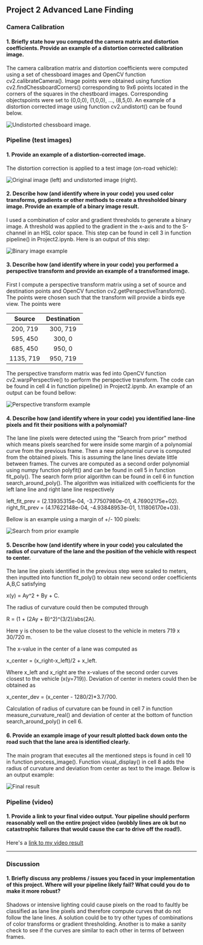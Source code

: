 ## Project 2 Advanced Lane Finding

[//]: # (Image References)

[image1]: ./output_images/chessboard_undistort.jpg
[image2]: ./output_images/test1_undistort.jpg
[image3]: ./output_images/test1_binary.jpg
[image4]: ./output_images/straight_lines1_birdseye.jpg
[image5]: ./output_images/test3_pixels.jpg
[image6]: ./output_images/test1_final.jpg
[video1]: ./test_videos.output/project_video.mp4


### Camera Calibration

#### 1. Briefly state how you computed the camera matrix and distortion coefficients. Provide an example of a distortion corrected calibration image.

The camera calibration matrix and distortion coefficients were computed using a set of chessboard images and OpenCV function cv2.calibrateCamera(). Image points were obtained using function cv2.findChessboardCorners() corresponding to 9x6 points located in the corners of the squares in the chestboard images. Corresponding objectspoints were set to (0,0,0), (1,0,0), ..., (8,5,0). An example of a distortion corrected image using function cv2.undistort() can be found below.

![Undistorted chessboard image.][image1]

### Pipeline (test images)

#### 1. Provide an example of a distortion-corrected image.

The distortion correction is applied to a test image (on-road vehicle):

![Original image (left) and undistorted image (right).][image2]

#### 2. Describe how (and identify where in your code) you used color transforms, gradients or other methods to create a thresholded binary image.  Provide an example of a binary image result.

I used a combination of color and gradient thresholds to generate a binary image. A threshold was applied to the gradient in the x-axis and to the S-channel in an HSL color space. This step can be found in cell 3 in function pipeline() in Project2.ipynb. Here is an output of this step:

![Binary image example][image3]

#### 3. Describe how (and identify where in your code) you performed a perspective transform and provide an example of a transformed image.

First I compute a perspective transform matrix using a set of source and destination points and OpenCV function cv2.getPerspectiveTransform(). The points were chosen such that the transform will provide a birds eye view. The points were

| Source        | Destination   | 
|:-------------:|:-------------:| 
| 200, 719      | 300, 719      | 
| 595, 450      | 300, 0        |
| 685, 450      | 950, 0        |
| 1135, 719     | 950, 719      |

The perspective transform matrix was fed into OpenCV function cv2.warpPerspective() to perform the perspective transform. The code can be found in cell 4 in function pipeline() in Project2.ipynb. An example of an output can be found bellow:

![Perspective transform example][image4]

#### 4. Describe how (and identify where in your code) you identified lane-line pixels and fit their positions with a polynomial?

The lane line pixels were detected using the "Search from prior" method which means pixels searched for were inside some margin  of a polynomial curve from the previous frame. Then a new polynomial curve is computed from the obtained pixels. This is assuming the lane lines deviate little between frames. The curves are computed as a second order polynomial using numpy function polyfit() and can be found in cell 5 in function fit_poly(). The search form prior algorithm can be found in cell 6 in function search_around_poly(). The algorithm was initialized with coefficients for the left lane line and right lane line respectively

left_fit_prev = (2.13935315e-04, -3.77507980e-01,  4.76902175e+02). 
right_fit_prev = (4.17622148e-04, -4.93848953e-01,  1.11806170e+03).


Bellow is an example using a margin of +/- 100 pixels:

![Search from prior example][image5]


#### 5. Describe how (and identify where in your code) you calculated the radius of curvature of the lane and the position of the vehicle with respect to center.

The lane line pixels identified in the previous step were scaled to meters, then inputted into function fit_poly() to obtain new second order coefficients A,B,C satisfying

x(y) = Ay^2 + By + C.

The radius of curvature could then be computed through

R = (1 + (2Ay + B)^2)^(3/2)/abs(2A).

Here y is chosen to be the value closest to the vehicle in meters 719 x 30/720 m.

The x-value in the center of a lane was computed as 

x_center = (x_right-x_left)/2 + x_left.

Where x_left and x_right are the x-values of the second order curves closest to the vehicle (x(y=719)).
Deviation of center in meters could then be obtained as

x_center_dev = (x_center - 1280/2)*3.7/700.

Calculation of radius of curvature can be found in cell 7 in function measure_curvature_real() and deviation of center at the bottom of function search_around_poly() in cell 6.

#### 6. Provide an example image of your result plotted back down onto the road such that the lane area is identified clearly.

The main program that executes all the mentioned steps is found in cell 10 in function process_image(). Function visual_display() in cell 8 adds the radius of curvature and deviation from center as text to the image. Bellow is an output example:

![Final result][image6]

### Pipeline (video)

#### 1. Provide a link to your final video output.  Your pipeline should perform reasonably well on the entire project video (wobbly lines are ok but no catastrophic failures that would cause the car to drive off the road!).

Here's a [link to my video result](./test_videos.output/project_video.mp4)

---

### Discussion

#### 1. Briefly discuss any problems / issues you faced in your implementation of this project.  Where will your pipeline likely fail?  What could you do to make it more robust?

Shadows or intensive lighting could cause pixels on the road to faultly be classified as lane line pixels and therefore compute curves that do not follow the lane lines. A solution could be to try other types of combinations of color transforms or gradient thresholding. Another is to make a sanity check to see if the curves are similar to each other in terms of  between frames.
